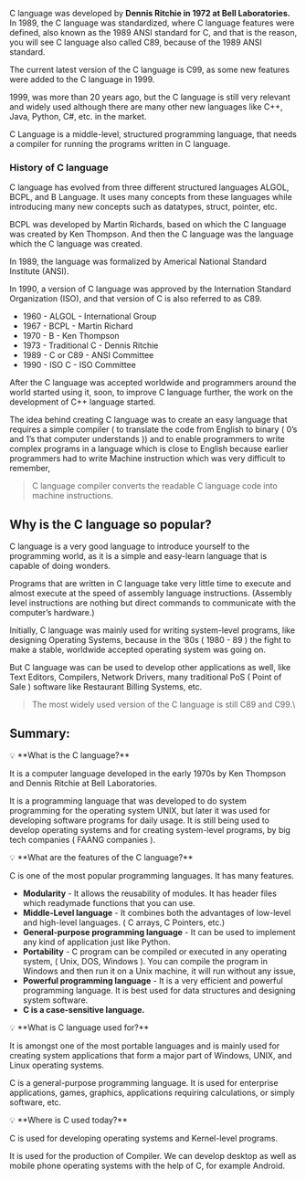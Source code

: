 C language was developed by **Dennis Ritchie in 1972 at Bell Laboratories.** In 1989, the C language was standardized, where C language features were defined, also known as the 1989 ANSI standard for C, and that is the reason, you will see C language also called C89, because of the 1989 ANSI standard.

The current latest version of the C language is C99, as some new features were added to the C language in 1999.

1999, was more than 20 years ago, but the C language is still very relevant and widely used although there are many other new languages like C++, Java, Python, C#, etc. in the market.

C Language is a middle-level, structured programming language, that needs a compiler for running the programs written in C language.

### History of C language

C language has evolved from three different structured languages ALGOL, BCPL, and B Language. It uses many concepts from these languages while introducing many new concepts such as datatypes, struct, pointer, etc.

BCPL was developed by Martin Richards, based on which the C language was created by Ken Thompson. And then the C language was the language which the C language was created.

In 1989, the language was formalized by Americal National Standard Institute (ANSI).

In 1990, a version of C language was approved by the Internation Standard Organization (ISO), and that version of C is also referred to as C89.

-   1960 - ALGOL - International Group
-   1967 - BCPL - Martin Richard
-   1970 - B - Ken Thompson
-   1973 - Traditional C - Dennis Ritchie
-   1989 - C or C89 - ANSI Committee
-   1990 - ISO C - ISO Committee

After the C language was accepted worldwide and programmers around the world started using it, soon, to improve C language further, the work on the development of C++ language started.

The idea behind creating C language was to create an easy language that requires a simple compiler ( to translate the code from English to binary ( 0’s and 1’s that computer understands )) and to enable programmers to write complex programs in a language which is close to English because earlier programmers had to write Machine instruction which was very difficult to remember,

> C language compiler converts the readable C language code into machine instructions.

## Why is the C language so popular?

C language is a very good language to introduce yourself to the programming world, as it is a simple and easy-learn language that is capable of doing wonders.

Programs that are written in C language take very little time to execute and almost execute at the speed of assembly language instructions. (Assembly level instructions are nothing but direct commands to communicate with the computer’s hardware.)

Initially, C language was mainly used for writing system-level programs, like designing Operating Systems, because in the ’80s ( 1980 - 89 ) the fight to make a stable, worldwide accepted operating system was going on.

But C language was can be used to develop other applications as well, like Text Editors, Compilers, Network Drivers, many traditional PoS ( Point of Sale ) software like Restaurant Billing Systems, etc.

> The most widely used version of the C language is still C89 and C99.\

## Summary:

<aside> 💡 **What is the C language?**

</aside>

It is a computer language developed in the early 1970s by Ken Thompson and Dennis Ritchie at Bell Laboratories.

It is a programming language that was developed to do system programming for the operating system UNIX, but later it was used for developing software programs for daily usage. It is still being used to develop operating systems and for creating system-level programs, by big tech companies ( FAANG companies ).

<aside> 💡 **What are the features of the C language?**

</aside>

C is one of the most popular programming languages. It has many features.

-   **Modularity** - It allows the reusability of modules. It has header files which readymade functions that you can use.
-   **Middle-Level language** - It combines both the advantages of low-level and high-level languages. ( C arrays, C Pointers, etc.)
-   **General-purpose programming language** - It can be used to implement any kind of application just like Python.
-   **Portability** - C program can be compiled or executed in any operating system, ( Unix, DOS, Windows ). You can compile the program in Windows and then run it on a Unix machine, it will run without any issue,
-   **Powerful programming language** - It is a very efficient and powerful programming language. It is best used for data structures and designing system software.
-   **C is a case-sensitive language.**

<aside> 💡 **What is C language used for?**

</aside>

It is amongst one of the most portable languages and is mainly used for creating system applications that form a major part of Windows, UNIX, and Linux operating systems.

C is a general-purpose programming language. It is used for enterprise applications, games, graphics, applications requiring calculations, or simply software, etc.

<aside> 💡 **Where is C used today?**

</aside>

C is used for developing operating systems and Kernel-level programs.

It is used for the production of Compiler. We can develop desktop as well as mobile phone operating systems with the help of C, for example Android.